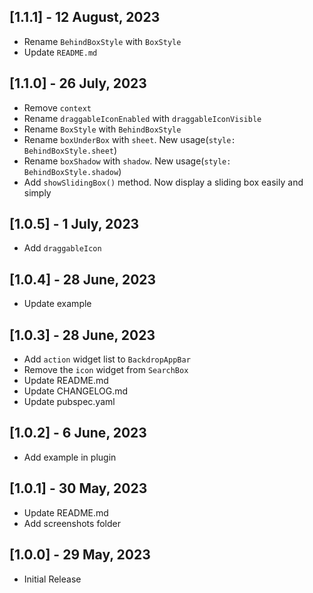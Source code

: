 
## [1.1.1] - 12 August, 2023
- Rename `BehindBoxStyle` with `BoxStyle`
- Update `README.md`


## [1.1.0] - 26 July, 2023
- Remove `context`
- Rename `draggableIconEnabled` with `draggableIconVisible`
- Rename `BoxStyle` with `BehindBoxStyle`
- Rename `boxUnderBox` with `sheet`. New usage(`style: BehindBoxStyle.sheet`)
- Rename `boxShadow` with `shadow`. New usage(`style: BehindBoxStyle.shadow`)
- Add `showSlidingBox()` method. Now display a sliding box easily and simply


## [1.0.5] - 1 July, 2023
- Add `draggableIcon`


## [1.0.4] - 28 June, 2023
- Update example


## [1.0.3] - 28 June, 2023
- Add `action` widget list to `BackdropAppBar`
- Remove the `icon` widget from `SearchBox`
- Update README.md
- Update CHANGELOG.md
- Update pubspec.yaml


## [1.0.2] - 6 June, 2023
- Add example in plugin


## [1.0.1] - 30 May, 2023
- Update README.md
- Add screenshots folder


## [1.0.0] - 29 May, 2023
- Initial Release